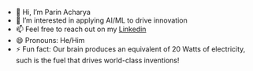- 👋 Hi, I’m Parin Acharya
- 👀 I’m interested in applying AI/ML to drive innovation
- 📫 Feel free to reach out on my [Linkedin](www.linkedin.com/in/parinacharya)
- 😄 Pronouns: He/Him
- ⚡ Fun fact: Our brain produces an equivalent of 20 Watts of electricity, such is the fuel that drives world-class inventions!

<!---
ParinAcharyaGit/ParinAcharyaGit is a ✨ special ✨ repository because its `README.md` (this file) appears on your GitHub profile.
You can click the Preview link to take a look at your changes.
--->
